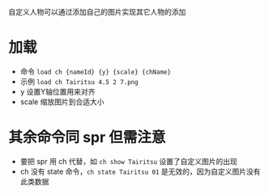 自定义人物可以通过添加自己的图片实现其它人物的添加

# 加载

- 命令 `load ch {nameId} {y} {scale} {chName}`
- 示例 `load ch Tairitsu 4.5 2 7.png`
- y 设置Y轴位置用来对齐
- scale 缩放图片到合适大小

# 其余命令同 spr 但需注意

- 要把 spr 用 ch 代替，如 `ch show Tairitsu` 设置了自定义图片的出现
- ch 没有 state 命令，`ch state Tairitsu 01` 是无效的，因为自定义图片没有此类数据